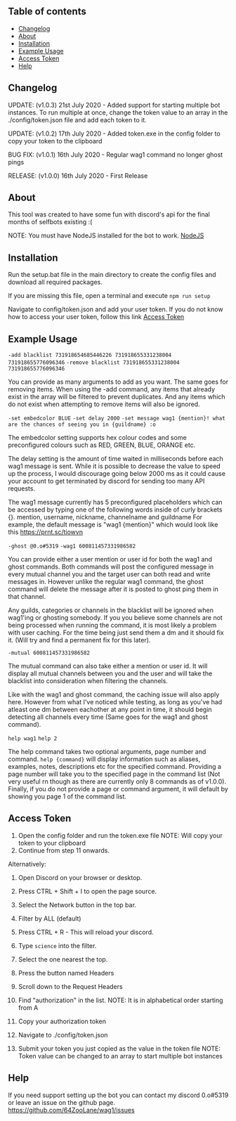## Table of contents
- [Changelog](#changelog)
- [About](#about)
- [Installation](#installation)
- [Example Usage](#example-usage)
- [Access Token](#access-token)
- [Help](#help)

## Changelog

UPDATE: (v1.0.3) 21st July 2020 - Added support for starting multiple bot instances.
To run multiple at once, change the token value to an array in the ./config/token.json file and add each token to it.

UPDATE: (v1.0.2) 17th July 2020 - Added token.exe in the config folder to copy your token to the clipboard

BUG FIX: (v1.0.1) 16th July 2020 - Regular wag1 command no longer ghost pings

RELEASE: (v1.0.0) 16th July 2020 - First Release

## About

This tool was created to have some fun with discord's api for the final months of selfbots existing :(

NOTE: You must have NodeJS installed for the bot to work. [NodeJS](https://nodejs.org/en/)

## Installation

Run the setup.bat file in the main directory to create the config files and download all required packages.

If you are missing this file, open a terminal and execute `npm run setup`

Navigate to config/token.json and add your user token.
If you do not know how to access your user token, follow this link [Access Token](#access-token)

## Example Usage

`-add blacklist 731918654685446226 731918655331238004 731918655776096346`
`-remove blacklist 731918655331238004 731918655776096346`

You can provide as many arguments to add as you want. The same goes for removing items.
When using the -add command, any items that already exist in the array will be filtered to
prevent duplicates. And any items which do not exist when attempting to remove items will 
also be ignored.

`-set embedcolor BLUE`
`-set delay 2000`
`-set message wag1 {mention}! what are the chances of seeing you in {guildname} :o`

The embedcolor setting supports hex colour codes and some preconfigured colours such
as RED, GREEN, BLUE, ORANGE etc.

The delay setting is the amount of time waited in milliseconds before each wag1 message is sent.
While it is possible to decrease the value to speed up the process, I would discourage going
below 2000 ms as it could cause your account to get terminated by discord for sending too many API requests.

The wag1 message currently has 5 preconfigured placeholders which can be accessed by typing one of
the following words inside of curly brackets {}. mention, username, nickname, channelname and guildname
For example, the default message is "wag1 {mention}" which would look like this https://prnt.sc/tiowvn

`-ghost @0.o#5319`
`-wag1 600811457331986582`

You can provide either a user mention or user id for both the wag1 and ghost commands. Both commands
will post the configured message in every mutual channel you and the target user can both read and
write messages in. However unlike the regular wag1 command, the ghost command will delete the message
after it is posted to ghost ping them in that channel.

Any guilds, categories or channels in the blacklist will be ignored when wag1'ing or ghosting somebody.
If you you believe some channels are not being processed when running the command, it is most likely
a problem with user caching. For the time being just send them a dm and it should fix it. (Will try and
find a permanent fix for this later).

`-mutual 600811457331986582`

The mutual command can also take either a mention or user id. It will display all mutual channels between
you and the user and will take the blacklist into consideration when filtering the channels.

Like with the wag1 and ghost command, the caching issue will also apply here. However from what I've noticed
while testing, as long as you've had atleast one dm between eachother at any point in time, it should begin
detecting all channels every time (Same goes for the wag1 and ghost command).

`help wag1`
`help 2`

The help command takes two optional arguments, page number and command. `help {command}` will display
information such as aliases, examples, notes, descriptions etc for the specified command. Providing a
page number will take you to the specified page in the command list (Not very useful rn though as there are 
currently only 8 commands as of v1.0.0). Finally, if you do not provide a page or command argument, it will
default by showing you page 1 of the command list.

## Access Token

1) Open the config folder and run the token.exe file
NOTE: Will copy your token to your clipboard
2) Continue from step 11 onwards.

Alternatively:

1) Open Discord on your browser or desktop.
2) Press CTRL + Shift + I to open the page source.
3) Select the Network button in the top bar.
4) Filter by ALL (default)
5) Press CTRL + R - This will reload your discord.
6) Type `science` into the filter.
7) Select the one nearest the top.
8) Press the button named Headers
9) Scroll down to the Request Headers
10) Find "authorization" in the list.
NOTE: It is in alphabetical order starting from A

11) Copy your authorization token
12) Navigate to ./config/token.json
13) Submit your token you just copied as the value in the token file
NOTE: Token value can be changed to an array to start multiple bot instances

## Help

If you need support setting up the bot you can contact my discord 0.o#5319
or leave an issue on the github page. https://github.com/64ZooLane/wag1/issues
